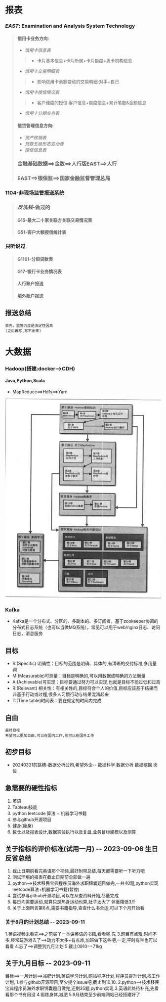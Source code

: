 # 报表
### *EAST*: Examination and Analysis System Technology
> #### **信用卡业务方向**:
> * *信用卡信息表*
>> * 卡片基本信息+卡片所属+卡片额度+发卡机构信息
> * *信用卡交易明细表*
>> * 影响信用卡余额变动的交易明细:对手+自己
> * *信用卡授信情况表*
>> * 客户维度的授信:客户信息+额度信息+累计笔数&金额信息
> * *信用卡分期业务表*
>
> #### **信贷管理信息方向**:
> * *资产核销表*
> * *贷款五级形态变动表*
> * *授信信息表*
> ### 金融基础数据==>金数==>人行版EAST==>人行
> ### EAST==>银保监==>国家金融监督管理总局

### 1104-非现场监管报送系统
> ### *反洗钱*-做过的
> #### G15-最大二十家关联方关联交易情况表
> #### G51-客户大额授信统计表

### 只听说过
> #### G1101-分偿贷款表
> #### G17-银行卡业务情况表
> #### 人行账户报送
> #### 境外账户报送

## 报送总结
```
首先，监管力度是决定性因素
(之后再写,写不出来)
```
# 大数据
### Hadoop(搭建:docker-->CDH)
#### Java,Python,Scala
* MapReduce==>Hdfs==>Yarn

[框架]:../img/Hadoop.png
![框架]

### Kafka
- Kafka是一个分布式、分区的、多副本的、多订阅者，基于zookeeper协调的分布式日志系统（也可以当做MQ系统），常见可以用于web/nginx日志、访问日志，消息服务
###


## 目标
- S:(Specific)  明确性：目标的范围是明确、具体的,有清晰的交付标准,多用量词
- M:(Measurable)可测量：目标是明确的,可以用数据或明确的方法衡量
- A:(Achievable)可实现：目标要通过努力可以实现,也就是目标不能过低和过高
- R:(Relevant)  相关性：有相关性的,目标符合个人的价值,目标应该基于结果而非基于行动或过程,很多人习惯行动与结果混淆起来
- T:(Time table)时间表：要在规定的时间内完成


## 自由
```
最终目标
希望可以更加自由,可以在国内工作,也可以在国外工作
```
## 初步目标
- 20240331前跳槽-数据分析公司,希望外企-- 数据科学 数据分析 数据挖掘 岗位

## 急需要的硬性指标
1. 英语
2. Tableau技能
3. python leetcode 算法 + 机器学习书籍
4. 参与github开源项目
5. 健身(瘦身)
6. 数仓以及报表设计,数据实验执行以及复盘,业务目标建模以及测算

## 关于指标的评价标准(试用一月) -- 2023-09-06 生日反省总结
1. 截止日期前看完英语那个视频,最好附带总结,每天都需要听一下听力吧
2. 测试环境的报表在截止日期前全部做一遍
3. python==>技术移民宝典程序员海外求职锦囊题目做完,一共40题,python实现  leetcode算法+机器学习书籍(暂停)
4. 尝试参与github开源项目,可以在从查资料开始,尽量完成
5. 每日均需要运动,就算只是热身运动也算,肚子太大了 体重降低3斤
6. 关于上面所言第6点,需要书籍指导,查查什么书合适,可以下个月开始看
### 关于8月的计划总结 -- 2023-09-11 
1.英语视频未看完==>之前买了一本讲英语的书籍,看看呢,先
3.题目有点难,时间不多,经常玩游戏去了==>动力不太多+有点难,加班做下这些吧,一定,平时有空也可以看看
4.忘了==>调整到九月计划
5.截止0910==71kg

## 关于九月目标 -- 2023-09-11 
目标==>一月计划==>减肥计划,英语学习计划,网站程序计划,程序员提升计划,找工作计划,
1.参与github开源项目,至少提个issue吧,截止到10.10.
2.python==>技术移民宝典程序员海外求职锦囊题目做完,还剩35题,python实现
3.英语此处待补充,先看看那个书有用没
4.锻炼身体,减肥
5.9月结束至少前端网站已经搭建好了
